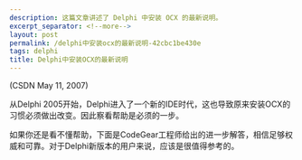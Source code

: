 ```yaml
---
description: 这篇文章讲述了 Delphi 中安装 OCX 的最新说明。
excerpt_separator: <!--more-->
layout: post
permalink: /delphi中安装ocx的最新说明-42cbc1be430e
tags: delphi
title: Delphi中安装OCX的最新说明
---
```

(CSDN May 11, 2007)

从Delphi 2005开始，Delphi进入了一个新的IDE时代，这也导致原来安装OCX的习惯必须做出改变。因此察看帮助是必须的一步。

如果你还是看不懂帮助，下面是CodeGear工程师给出的进一步解答，相信足够权威和可靠。对于Delphi新版本的用户来说，应该是很值得参考的。
<!--more-->
